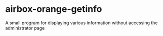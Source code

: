 # airbox-orange-getinfo
A small program for displaying various information without accessing the administrator page

